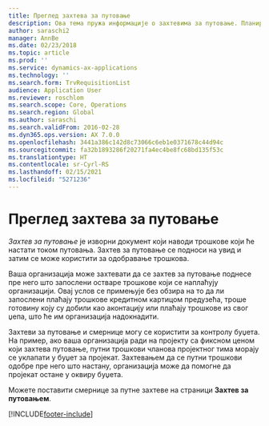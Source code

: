 ```yaml
---
title: Преглед захтева за путовање
description: Ова тема пружа информације о захтевима за путовање. Планирани путни трошкови у документу захтева за путовање.
author: saraschi2
manager: AnnBe
ms.date: 02/23/2018
ms.topic: article
ms.prod: ''
ms.service: dynamics-ax-applications
ms.technology: ''
ms.search.form: TrvRequisitionList
audience: Application User
ms.reviewer: roschlom
ms.search.scope: Core, Operations
ms.search.region: Global
ms.author: saraschi
ms.search.validFrom: 2016-02-28
ms.dyn365.ops.version: AX 7.0.0
ms.openlocfilehash: 3441a386c142d8c73066c6eb1e0371678c44d94c
ms.sourcegitcommit: fa32b1893286f20271fa4ec4be8fc68bd135f53c
ms.translationtype: HT
ms.contentlocale: sr-Cyrl-RS
ms.lasthandoff: 02/15/2021
ms.locfileid: "5271236"
---
```

# <a name="travel-requisitions-overview"></a>Преглед захтева за путовање

*Захтев за путовање* је изворни документ који наводи трошкове који ће настати током путовања. Захтев за путовање се подноси на увид и затим се може користити за одобравање трошкова.

Ваша организација може захтевати да се захтев за путовање поднесе пре него што запослени остваре трошкове који се наплаћују организацији. Овај услов се примењује без обзира на то да ли запослени плаћају трошкове кредитном картицом предузећа, троше готовину коју су добили као аконтацију или плаћају трошкове из свог џепа, што ће им организација надокнадити.

Захтеви за путовање и смернице могу се користити за контролу буџета. На пример, ако ваша организација ради на пројекту са фиксном ценом који захтева путовање, путни трошкови чланова пројектног тима морају се уклапати у буџет за пројекат. Захтевањем да се путни трошкови одобре пре него што настану, организација може да помогне да пројекат остане у оквиру буџета.

Можете поставити смернице за путне захтеве на страници **Захтев за путовањем**.


[!INCLUDE[footer-include](../includes/footer-banner.md)]